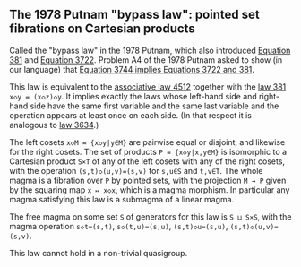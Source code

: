 ## The 1978 Putnam "bypass law": pointed set fibrations on Cartesian products

Called the "bypass law" in the 1978 Putnam, which also introduced [Equation 381](https://teorth.github.io/equational_theories/implications/?381) and [Equation 3722](https://teorth.github.io/equational_theories/implications/?3722). Problem A4 of the 1978 Putnam asked to show (in our language) that [Equation 3744 implies Equations 3722 and 381](https://teorth.github.io/equational_theories/blueprint/implications-chapter.html#3744_implies_3722_381). 

This law is equivalent to the [associative law 4512](https://teorth.github.io/equational_theories/implications/?4512) together with the [law 381](https://teorth.github.io/equational_theories/implications/?381) `x◇y = (x◇z)◇y`.  It implies exactly the laws whose left-hand side and right-hand side have the same first variable and the same last variable and the operation appears at least once on each side.  (In that respect it is analogous to [law 3634](https://teorth.github.io/equational_theories/implications/?3634).)

The left cosets `x◇M = {x◇y|y∈M}` are pairwise equal or disjoint, and likewise for the right cosets.  The set of products `P = {x◇y|x,y∈M}` is isomorphic to a Cartesian product `S×T` of any of the left cosets with any of the right cosets, with the operation `(s,t)◇(u,v)=(s,v)` for `s,u∈S` and `t,v∈T`.  The whole magma is a fibration over `P` by pointed sets, with the projection `M → P` given by the squaring map `x ↦ x◇x`, which is a magma morphism.  In particular any magma satisfying this law is a submagma of a linear magma.

The free magma on some set `S` of generators for this law is `S ⊔ S×S`, with the magma operation `s◇t=(s,t)`, `s◇(t,u)=(s,u)`, `(s,t)◇u=(s,u)`, `(s,t)◇(u,v)=(s,v)`.

This law cannot hold in a non-trivial quasigroup.
